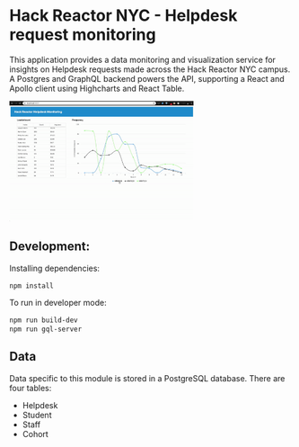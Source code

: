# Hack Reactor NYC - Helpdesk request monitoring
This application provides a data monitoring and visualization service for insights on Helpdesk requests made across the Hack Reactor NYC campus. A Postgres and GraphQL backend powers the API, supporting a React and Apollo client using Highcharts and React Table.

<img src="https://github.com/kapolyak/HRNYC-helpdesk-monitoring/blob/master/HRNYCapp-Demo.gif" width="65%" height="65%">

## Development:

Installing dependencies: 

```
npm install
```

To run in developer mode: 

```
npm run build-dev
npm run gql-server
```

## Data
Data specific to this module is stored in a PostgreSQL database. There are four tables:

- Helpdesk
- Student
- Staff
- Cohort
